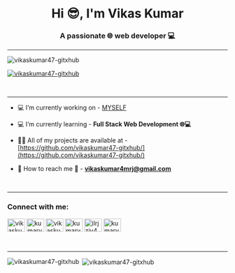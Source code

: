 <h1 align="center">Hi 😎, I'm Vikas Kumar</h1>
<h3 align="center">A passionate 🌐 web developer 💻</h3>

<hr/>

<p align="left"> <img src="https://komarev.com/ghpvc/?username=vikaskumar47-gitxhub&label=Profile%20views&color=0e75b6&style=flat" alt="vikaskumar47-gitxhub" /> </p>

<p align="left"> <a href="https://github.com/ryo-ma/github-profile-trophy"><img src="https://github-profile-trophy.vercel.app/?username=vikaskumar47-gitxhub" alt="vikaskumar47-gitxhub" /></a> </p>

<br/>
<hr/>

- 💻 I’m currently working on - [MYSELF](https://www.linkedin.com/in/kumarvikas47/)

- 💻 I’m currently learning - **Full Stack Web Development 🌐💻**

- 👨‍💻 All of my projects are available at - [https://github.com/vikaskumar47-gitxhub/](https://github.com/vikaskumar47-gitxhub/)

- 📍 How to reach me 📧 - **vikaskumar4mrj@gmail.com**

<br/>
<hr/>

<h3 align="left">Connect with me:</h3>
<p align="left">
<a href="https://twitter.com/vikaskumar47x" target="blank"><img align="center" src="https://raw.githubusercontent.com/rahuldkjain/github-profile-readme-generator/master/src/images/icons/Social/twitter.svg" alt="vikaskumar47x" height="30" width="40" /></a>
<a href="https://linkedin.com/in/kumarvikas47/" target="blank"><img align="center" src="https://raw.githubusercontent.com/rahuldkjain/github-profile-readme-generator/master/src/images/icons/Social/linked-in-alt.svg" alt="kumarvikas47/" height="30" width="40" /></a>
<a href="https://instagram.com/vikaskumar47.ig/" target="blank"><img align="center" src="https://raw.githubusercontent.com/rahuldkjain/github-profile-readme-generator/master/src/images/icons/Social/instagram.svg" alt="vikaskumar47.ig/" height="30" width="40" /></a>
<a href="https://www.hackerrank.com/kumarvikasxhack1" target="blank"><img align="center" src="https://raw.githubusercontent.com/rahuldkjain/github-profile-readme-generator/master/src/images/icons/Social/hackerrank.svg" alt="kumarvikasxhack1" height="30" width="40" /></a>
<a href="https://www.leetcode.com/ilrjzjv4ce" target="blank"><img align="center" src="https://raw.githubusercontent.com/rahuldkjain/github-profile-readme-generator/master/src/images/icons/Social/leet-code.svg" alt="ilrjzjv4ce" height="30" width="40" /></a>
<a href="https://auth.geeksforgeeks.org/user/kumarviklgb9" target="blank"><img align="center" src="https://raw.githubusercontent.com/rahuldkjain/github-profile-readme-generator/master/src/images/icons/Social/geeks-for-geeks.svg" alt="kumarviklgb9" height="30" width="40" /></a>
</p>

<br/>
<hr/>

<p><img align="left" src="https://github-readme-stats.vercel.app/api/top-langs?username=vikaskumar47-gitxhub&show_icons=true&locale=en&layout=compact" alt="vikaskumar47-gitxhub" /></p>

<p>&nbsp;<img align="center" src="https://github-readme-stats.vercel.app/api?username=vikaskumar47-gitxhub&show_icons=true&locale=en" alt="vikaskumar47-gitxhub" /></p>

